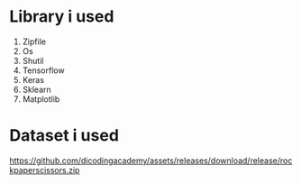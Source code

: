 # Library i used
1. Zipfile
2. Os
3. Shutil
4. Tensorflow
5. Keras
6. Sklearn
7. Matplotlib
# Dataset i used
https://github.com/dicodingacademy/assets/releases/download/release/rockpaperscissors.zip
